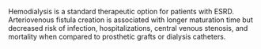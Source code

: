 Hemodialysis is a standard therapeutic option for patients with ESRD. Arteriovenous fistula creation is associated with longer maturation time but decreased risk of infection, hospitalizations, central venous stenosis, and mortality when compared to prosthetic grafts or dialysis catheters.